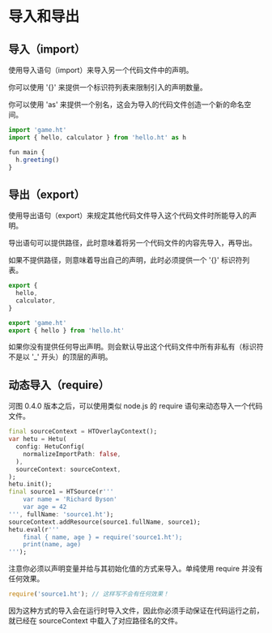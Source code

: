 # 导入和导出

## 导入（import）

使用导入语句（import）来导入另一个代码文件中的声明。

你可以使用 '{}' 来提供一个标识符列表来限制引入的声明数量。

你可以使用 'as' 来提供一个别名，这会为导入的代码文件创造一个新的命名空间。

```javascript
import 'game.ht'
import { hello, calculator } from 'hello.ht' as h

fun main {
  h.greeting()
}
```

## 导出（export）

使用导出语句（export）来规定其他代码文件导入这个代码文件时所能导入的声明。

导出语句可以提供路径，此时意味着将另一个代码文件的内容先导入，再导出。

如果不提供路径，则意味着导出自己的声明，此时必须提供一个 '{}' 标识符列表。

```javascript
export {
  hello,
  calculator,
}

export 'game.ht'
export { hello } from 'hello.ht'
```

如果你没有提供任何导出声明。则会默认导出这个代码文件中所有非私有（标识符不是以 '\_' 开头）的顶层的声明。

## 动态导入（require）

河图 0.4.0 版本之后，可以使用类似 node.js 的 require 语句来动态导入一个代码文件。

```dart
final sourceContext = HTOverlayContext();
var hetu = Hetu(
  config: HetuConfig(
    normalizeImportPath: false,
  ),
  sourceContext: sourceContext,
);
hetu.init();
final source1 = HTSource(r'''
    var name = 'Richard Byson'
    var age = 42
''', fullName: 'source1.ht');
sourceContext.addResource(source1.fullName, source1);
hetu.eval(r'''
    final { name, age } = require('source1.ht');
    print(name, age)
''');
```

注意你必须以声明变量并给与其初始化值的方式来导入。单纯使用 require 并没有任何效果。

```javascript
require('source1.ht'); // 这样写不会有任何效果！
```

因为这种方式的导入会在运行时导入文件，因此你必须手动保证在代码运行之前，就已经在 sourceContext 中载入了对应路径名的文件。
